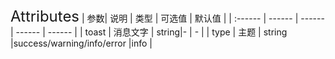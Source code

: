 <ClientOnly>
  <xxx-toast/>
<font size=5>Attributes</font>
| 参数| 说明 | 类型 | 可选值 | 默认值 |
| :------ | ------ | ------ | ------ | ------ |
| toast | 消息文字 | string|- | - |
| type | 主题 | string |success/warning/info/error |info |
</ClientOnly>
